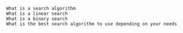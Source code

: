 
    What is a search algorithm
    What is a linear search
    What is a binary search
    What is the best search algorithm to use depending on your needs
